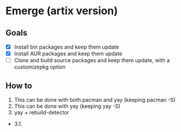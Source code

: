 # Emerge (artix version)


## Goals
- [x] Install bin packages and keep them update
- [x] Install AUR packages and keep them update
- [ ] Clone and build source packages and keep them update, with a customizepkg option

## How to
1. This can be done with both pacman and yay (keeping pacman -S)
2. This can be done with yay (keeping yay -S)
3. yay + rebuild-detector
- 3.1. 
